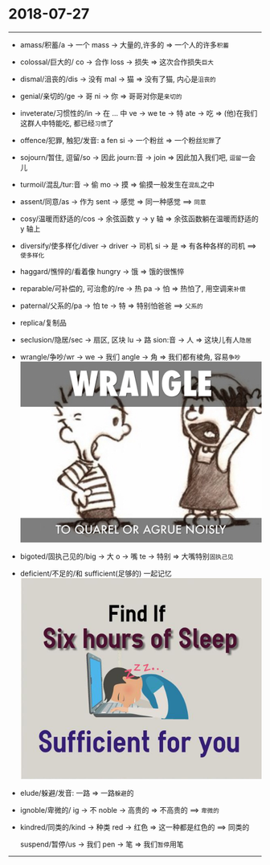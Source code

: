 # 2018-07-27

---

- amass/积蓄/a -> 一个 mass -> 大量的,许多的 => 一个人的许多`积蓄`
- colossal/巨大的/ co -> 合作 loss -> 损失 => 这次合作损失`巨大`
- dismal/沮丧的/dis -> 没有 mal -> 猫 => 没有了猫, 内心是`沮丧的`
- genial/亲切的/ge -> 哥  ni -> 你 => 哥哥对你是`亲切的`
- inveterate/习惯性的/in -> 在 ... 中 ve -> we te -> 特 ate -> 吃 => (他)在我们这群人中特能吃, 都已经`习惯`了
- offence/犯罪, 触犯/发音: a fen si -> 一个粉丝 => 一个粉丝`犯罪`了
- sojourn/暂住, 逗留/so -> 因此 journ:音 -> join => 因此加入我们吧, `逗留`一会儿
- turmoil/混乱/tur:音 -> 偷 mo -> 摸 => 偷摸一般发生在`混乱`之中
- assent/同意/as -> 作为 sent -> 感觉 => 同一种感觉 ==> `同意`
- cosy/温暖而舒适的/cos -> 余弦函数 y -> y 轴 => 余弦函数躺在温暖而舒适的 y 轴上
- diversify/使多样化/diver -> driver -> 司机 si -> 是 => 有各种各样的司机 ==> `使多样化`
- haggard/憔悴的/看着像 hungry -> 饿 => 饿的很憔悴
- reparable/可补偿的, 可治愈的/re -> 热 pa -> 怕 => 热怕了, 用空调来`补偿`
- paternal/父系的/pa -> 怕 te -> 特 => 特别怕爸爸 ==> `父系的`
- replica/复制品
- seclusion/隐居/sec -> 扇区, 区块 lu -> 路 sion:音 -> 人 => 这块儿有人`隐居`
- wrangle/争吵/wr -> we -> 我们 angle -> 角 => 我们都有棱角, 容易`争吵`  ![wrangle](./figure/wrangle.jpeg?raw=true)
- bigoted/固执己见的/big -> 大 o -> 嘴 te -> 特别 => 大嘴特别`固执己见`
- deficient/不足的/和 sufficient(足够的) 一起记忆![sufficient](./figure/sufficient.jpg?raw=true)
- elude/躲避/发音: 一路 => 一路`躲避`的
- ignoble/卑微的/ ig -> 不 noble -> 高贵的 => 不高贵的 ==> `卑微的`
- kindred/同类的/kind -> 种类 red -> 红色 => 这一种都是红色的 ==> 同类的

    suspend/暂停/us -> 我们 pen -> 笔 => 我们`暂停`用笔

---
